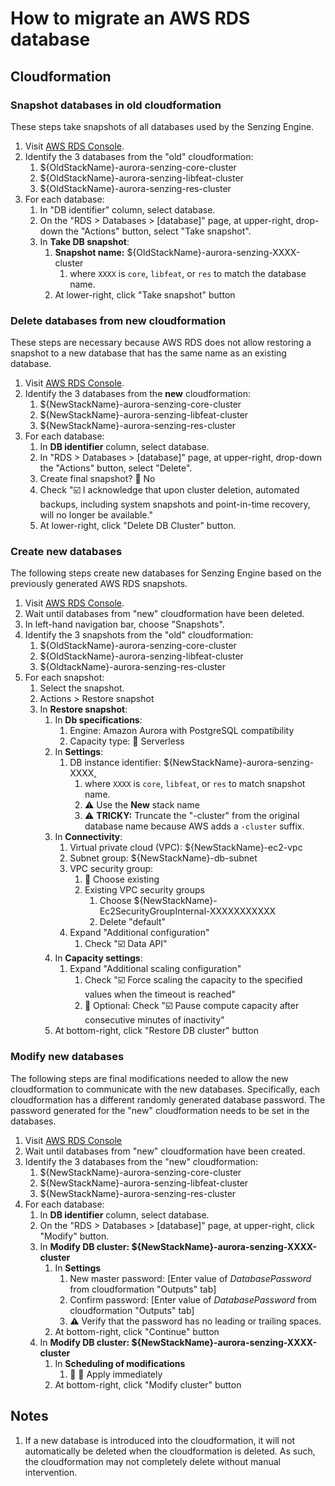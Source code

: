 # How to migrate an AWS RDS database

## Cloudformation

### Snapshot databases in old cloudformation

These steps take snapshots of all databases used by the Senzing Engine.

1. Visit [AWS RDS Console](https://console.aws.amazon.com/rds/home?#databases:).
1. Identify the 3 databases from the "old" cloudformation:
    1. ${OldStackName}-aurora-senzing-core-cluster
    1. ${OldStackName}-aurora-senzing-libfeat-cluster
    1. ${OldStackName}-aurora-senzing-res-cluster
1. For each database:
    1. In "DB identifier" column, select database.
    1. On the "RDS > Databases > [database]" page, at upper-right, drop-down the "Actions" button, select "Take snapshot".
    1. In **Take DB snapshot**:
        1. **Snapshot name:** ${OldStackName}-aurora-senzing-XXXX-cluster
            1. where `XXXX` is `core`, `libfeat`, or `res` to match the database name.
        1. At lower-right, click "Take snapshot" button

### Delete databases from new cloudformation

These steps are necessary because AWS RDS does not allow restoring a snapshot to a new database
that has the same name as an existing database.

1. Visit [AWS RDS Console](https://console.aws.amazon.com/rds/home?#databases:).
1. Identify the 3 databases from the **new** cloudformation:
    1. ${NewStackName}-aurora-senzing-core-cluster
    1. ${NewStackName}-aurora-senzing-libfeat-cluster
    1. ${NewStackName}-aurora-senzing-res-cluster
1. For each database:
    1. In **DB identifier** column, select database.
    1. In "RDS > Databases > [database]" page, at upper-right, drop-down the "Actions" button, select "Delete".
    1. Create final snapshot?  :large_blue_circle: No
    1. Check ":ballot_box_with_check: I acknowledge that upon cluster deletion, automated backups, including system snapshots and point-in-time recovery, will no longer be available."
    1. At lower-right, click "Delete DB Cluster" button.

### Create new databases

The following steps create new databases for Senzing Engine based on the previously generated AWS RDS snapshots.

1. Visit [AWS RDS Console](https://console.aws.amazon.com/rds/home?#databases:).
1. Wait until databases from "new" cloudformation have been deleted.
1. In left-hand navigation bar, choose "Snapshots".
1. Identify the 3 snapshots from the "old" cloudformation:
    1. ${OldStackName}-aurora-senzing-core-cluster
    1. ${OldStackName}-aurora-senzing-libfeat-cluster
    1. ${OldtackName}-aurora-senzing-res-cluster
1. For each snapshot:
    1. Select the snapshot.
    1. Actions > Restore snapshot
    1. In **Restore snapshot**:
        1. In **Db specifications**:
            1. Engine: Amazon Aurora with PostgreSQL compatibility
            1. Capacity type: :large_blue_circle: Serverless
        1. In **Settings**:
            1. DB instance identifier: ${NewStackName}-aurora-senzing-XXXX,
                1. where `XXXX` is `core`, `libfeat`, or `res` to match snapshot name.
                1. :warning: Use the **New** stack name
                1. :warning: **TRICKY:** Truncate the "-cluster" from the original database name
                   because AWS adds a `-cluster` suffix.
        1. In **Connectivity**:
            1. Virtual private cloud (VPC): ${NewStackName}-ec2-vpc
            1. Subnet group: ${NewStackName}-db-subnet
            1. VPC security group:
                1. :large_blue_circle: Choose existing
                1. Existing VPC security groups
                    1. Choose ${NewStackName}-Ec2SecurityGroupInternal-XXXXXXXXXXX
                    1. Delete "default"
            1. Expand "Additional configuration"
                1. Check ":ballot_box_with_check: Data API"
        1. In **Capacity settings**:
            1. Expand "Additional scaling configuration"
                1. Check ":ballot_box_with_check: Force scaling the capacity to the specified values when the timeout is reached"
                1. :thinking: Optional: Check ":ballot_box_with_check: Pause compute capacity after consecutive minutes of inactivity"
        1. At bottom-right, click "Restore DB cluster" button

### Modify new databases

The following steps are final modifications needed to allow the
new cloudformation to communicate with the new databases.
Specifically, each cloudformation has a different randomly generated database password.
The password generated for the "new" cloudformation needs to be set in the databases.

1. Visit [AWS RDS Console](https://console.aws.amazon.com/rds/home?#databases:)
1. Wait until databases from "new" cloudformation have been created.
1. Identify the 3 databases from the "new" cloudformation:
    1. ${NewStackName}-aurora-senzing-core-cluster
    1. ${NewStackName}-aurora-senzing-libfeat-cluster
    1. ${NewStackName}-aurora-senzing-res-cluster
1. For each database:
    1. In **DB identifier** column, select database.
    1. On the "RDS > Databases > [database]" page, at upper-right, click "Modify" button.
    1. In **Modify DB cluster: ${NewStackName}-aurora-senzing-XXXX-cluster**
        1. In **Settings**
            1. New master password: [Enter value of *DatabasePassword* from cloudformation "Outputs" tab]
            1. Confirm password: [Enter value of *DatabasePassword* from cloudformation "Outputs" tab]
            1. :warning: Verify that the password has no leading or trailing spaces.
        1. At bottom-right, click "Continue" button
    1. In **Modify DB cluster: ${NewStackName}-aurora-senzing-XXXX-cluster**
        1. In **Scheduling of modifications**
            1. :thinking: :large_blue_circle: Apply immediately
        1. At bottom-right, click "Modify cluster" button


## Notes

1. If a new database is introduced into the cloudformation,
   it will not automatically be deleted when the cloudformation is deleted.
   As such, the cloudformation may not completely delete without manual intervention.
